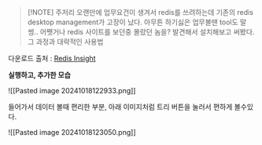 > [!NOTE] 주저리
> 오랜만에 업무요건이 생겨서 redis를 쓰려하는데 기존의 redis desktop management가 고장이 났다. 아무튼 하기싫은 업무볼땐 tool도 말썽.. 어쨋거나 redis 사이트를 보던중 몰랐던 놈을? 발견해서 설치해보고 써봤다. 그 과정과 대략적인 사용법

다운로드 출처 : [Redis Insight](https://redis.io/insight/)

**실행하고, 추가한 모습**

![[Pasted image 20241018122933.png]]

들어가서 데이터 볼때 편리한 부분, 아래 이미지처럼 트리 버튼을 눌러서 편하게 볼수있다.

![[Pasted image 20241018123050.png]]




